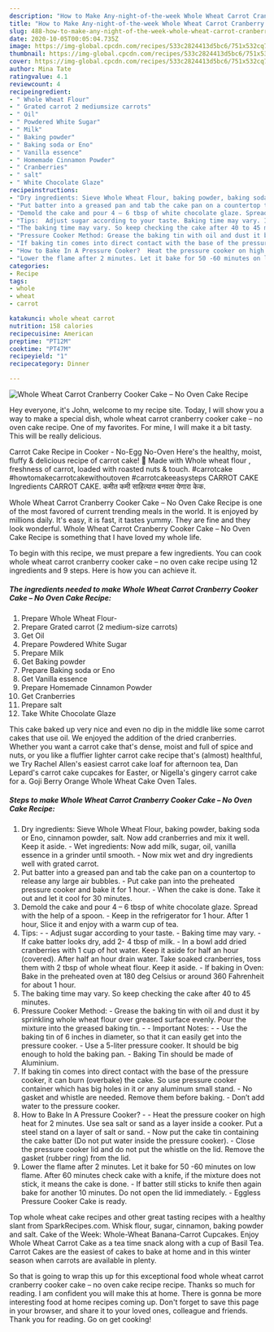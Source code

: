 ```yaml
---
description: "How to Make Any-night-of-the-week Whole Wheat Carrot Cranberry Cooker Cake – No Oven Cake Recipe"
title: "How to Make Any-night-of-the-week Whole Wheat Carrot Cranberry Cooker Cake – No Oven Cake Recipe"
slug: 488-how-to-make-any-night-of-the-week-whole-wheat-carrot-cranberry-cooker-cake-no-oven-cake-recipe
date: 2020-10-05T00:05:04.735Z
image: https://img-global.cpcdn.com/recipes/533c2824413d5bc6/751x532cq70/whole-wheat-carrot-cranberry-cooker-cake-no-oven-cake-recipe-recipe-main-photo.jpg
thumbnail: https://img-global.cpcdn.com/recipes/533c2824413d5bc6/751x532cq70/whole-wheat-carrot-cranberry-cooker-cake-no-oven-cake-recipe-recipe-main-photo.jpg
cover: https://img-global.cpcdn.com/recipes/533c2824413d5bc6/751x532cq70/whole-wheat-carrot-cranberry-cooker-cake-no-oven-cake-recipe-recipe-main-photo.jpg
author: Mina Tate
ratingvalue: 4.1
reviewcount: 4
recipeingredient:
- " Whole Wheat Flour"
- " Grated carrot 2 mediumsize carrots"
- " Oil"
- " Powdered White Sugar"
- " Milk"
- " Baking powder"
- " Baking soda or Eno"
- " Vanilla essence"
- " Homemade Cinnamon Powder"
- " Cranberries"
- " salt"
- " White Chocolate Glaze"
recipeinstructions:
- "Dry ingredients: Sieve Whole Wheat Flour, baking powder, baking soda or Eno, cinnamon powder, salt. Now add cranberries and mix it well. Keep it aside. Wet ingredients: Now add milk, sugar, oil, vanilla essence in a grinder until smooth. Now mix wet and dry ingredients well with grated carrot."
- "Put batter into a greased pan and tab the cake pan on a countertop to release any large air bubbles. Put cake pan into the preheated pressure cooker and bake it for 1 hour. When the cake is done. Take it out and let it cool for 30 minutes."
- "Demold the cake and pour 4 – 6 tbsp of white chocolate glaze. Spread with the help of a spoon. Keep in the refrigerator for 1 hour. After 1 hour, Slice it and enjoy with a warm cup of tea."
- "Tips:  Adjust sugar according to your taste. Baking time may vary. If cake batter looks dry, add 2- 4 tbsp of milk. In a bowl add dried cranberries with 1 cup of hot water. Keep it aside for half an hour (covered). After half an hour drain water. Take soaked cranberries, toss them with 2 tbsp of whole wheat flour. Keep it aside. If baking in Oven: Bake in the preheated oven at 180 deg Celsius or around 360 Fahrenheit for about 1 hour."
- "The baking time may vary. So keep checking the cake after 40 to 45 minutes."
- "Pressure Cooker Method: Grease the baking tin with oil and dust it by sprinkling whole wheat flour over greased surface evenly. Pour the mixture into the greased baking tin.  Important Notes:  Use the baking tin of 6 inches in diameter, so that it can easily get into the pressure cooker. Use a 5-liter pressure cooker. It should be big enough to hold the baking pan. Baking Tin should be made of Aluminium."
- "If baking tin comes into direct contact with the base of the pressure cooker, it can burn (overbake) the cake. So use pressure cooker container which has big holes in it or any aluminum small stand. No gasket and whistle are needed. Remove them before baking. Don’t add water to the pressure cooker."
- "How to Bake In A Pressure Cooker?  Heat the pressure cooker on high heat for 2 minutes. Use sea salt or sand as a layer inside a cooker. Put a steel stand on a layer of salt or sand. Now put the cake tin containing the cake batter (Do not put water inside the pressure cooker). Close the pressure cooker lid and do not put the whistle on the lid. Remove the gasket (rubber ring) from the lid."
- "Lower the flame after 2 minutes. Let it bake for 50 -60 minutes on low flame. After 60 minutes check cake with a knife, if the mixture does not stick, it means the cake is done. If batter still sticks to knife then again bake for another 10 minutes. Do not open the lid immediately. Eggless Pressure Cooker Cake is ready."
categories:
- Recipe
tags:
- whole
- wheat
- carrot

katakunci: whole wheat carrot 
nutrition: 158 calories
recipecuisine: American
preptime: "PT12M"
cooktime: "PT47M"
recipeyield: "1"
recipecategory: Dinner

---
```



![Whole Wheat Carrot Cranberry Cooker Cake – No Oven Cake Recipe](https://img-global.cpcdn.com/recipes/533c2824413d5bc6/751x532cq70/whole-wheat-carrot-cranberry-cooker-cake-no-oven-cake-recipe-recipe-main-photo.jpg)

Hey everyone, it's John, welcome to my recipe site. Today, I will show you a way to make a special dish, whole wheat carrot cranberry cooker cake – no oven cake recipe. One of my favorites. For mine, I will make it a bit tasty. This will be really delicious.

Carrot Cake Recipe in Cooker - No-Egg No-Oven Here&#39;s the healthy, moist, fluffy &amp; delicious recipe of carrot cake! 🤩 Made with Whole wheat flour , freshness of carrot, loaded with roasted nuts &amp; touch. #carrotcake #howtomakecarrotcakewithoutoven #carrotcakeeasysteps CARROT CAKE Ingredients CARROT CAKE. कमीत कमी साहित्यात बनवता येणारा केक.

Whole Wheat Carrot Cranberry Cooker Cake – No Oven Cake Recipe is one of the most favored of current trending meals in the world. It is enjoyed by millions daily. It's easy, it is fast, it tastes yummy. They are fine and they look wonderful. Whole Wheat Carrot Cranberry Cooker Cake – No Oven Cake Recipe is something that I have loved my whole life.


To begin with this recipe, we must prepare a few ingredients. You can cook whole wheat carrot cranberry cooker cake – no oven cake recipe using 12 ingredients and 9 steps. Here is how you can achieve it.

<!--inarticleads1-->

##### The ingredients needed to make Whole Wheat Carrot Cranberry Cooker Cake – No Oven Cake Recipe:

1. Prepare  Whole Wheat Flour-
1. Prepare  Grated carrot (2 medium-size carrots)
1. Get  Oil
1. Prepare  Powdered White Sugar
1. Prepare  Milk
1. Get  Baking powder
1. Prepare  Baking soda or Eno
1. Get  Vanilla essence
1. Prepare  Homemade Cinnamon Powder
1. Get  Cranberries
1. Prepare  salt
1. Take  White Chocolate Glaze


This cake baked up very nice and even no dip in the middle like some carrot cakes that use oil. We enjoyed the addition of the dried cranberries. Whether you want a carrot cake that&#39;s dense, moist and full of spice and nuts, or you like a fluffier lighter carrot cake recipe that&#39;s (almost) healthful, we Try Rachel Allen&#39;s easiest carrot cake loaf for afternoon tea, Dan Lepard&#39;s carrot cake cupcakes for Easter, or Nigella&#39;s gingery carrot cake for a. Goji Berry Orange Whole Wheat Cake Oven Tales. 

<!--inarticleads2-->

##### Steps to make Whole Wheat Carrot Cranberry Cooker Cake – No Oven Cake Recipe:

1. Dry ingredients: Sieve Whole Wheat Flour, baking powder, baking soda or Eno, cinnamon powder, salt. Now add cranberries and mix it well. Keep it aside. - Wet ingredients: Now add milk, sugar, oil, vanilla essence in a grinder until smooth. - Now mix wet and dry ingredients well with grated carrot.
1. Put batter into a greased pan and tab the cake pan on a countertop to release any large air bubbles. - Put cake pan into the preheated pressure cooker and bake it for 1 hour. - When the cake is done. Take it out and let it cool for 30 minutes.
1. Demold the cake and pour 4 – 6 tbsp of white chocolate glaze. Spread with the help of a spoon. - Keep in the refrigerator for 1 hour. After 1 hour, Slice it and enjoy with a warm cup of tea.
1. Tips: -  - Adjust sugar according to your taste. - Baking time may vary. - If cake batter looks dry, add 2- 4 tbsp of milk. - In a bowl add dried cranberries with 1 cup of hot water. Keep it aside for half an hour (covered). After half an hour drain water. Take soaked cranberries, toss them with 2 tbsp of whole wheat flour. Keep it aside. - If baking in Oven: Bake in the preheated oven at 180 deg Celsius or around 360 Fahrenheit for about 1 hour.
1. The baking time may vary. So keep checking the cake after 40 to 45 minutes.
1. Pressure Cooker Method: - Grease the baking tin with oil and dust it by sprinkling whole wheat flour over greased surface evenly. Pour the mixture into the greased baking tin. -  - Important Notes: -  - Use the baking tin of 6 inches in diameter, so that it can easily get into the pressure cooker. - Use a 5-liter pressure cooker. It should be big enough to hold the baking pan. - Baking Tin should be made of Aluminium.
1. If baking tin comes into direct contact with the base of the pressure cooker, it can burn (overbake) the cake. So use pressure cooker container which has big holes in it or any aluminum small stand. - No gasket and whistle are needed. Remove them before baking. - Don’t add water to the pressure cooker.
1. How to Bake In A Pressure Cooker? -  - Heat the pressure cooker on high heat for 2 minutes. Use sea salt or sand as a layer inside a cooker. Put a steel stand on a layer of salt or sand. - Now put the cake tin containing the cake batter (Do not put water inside the pressure cooker). - Close the pressure cooker lid and do not put the whistle on the lid. Remove the gasket (rubber ring) from the lid.
1. Lower the flame after 2 minutes. Let it bake for 50 -60 minutes on low flame. After 60 minutes check cake with a knife, if the mixture does not stick, it means the cake is done. - If batter still sticks to knife then again bake for another 10 minutes. Do not open the lid immediately. - Eggless Pressure Cooker Cake is ready.


Top whole wheat cake recipes and other great tasting recipes with a healthy slant from SparkRecipes.com. Whisk flour, sugar, cinnamon, baking powder and salt. Cake of the Week: Whole-Wheat Banana-Carrot Cupcakes. Enjoy Whole Wheat Carrot Cake as a tea time snack along with a cup of Basil Tea. Carrot Cakes are the easiest of cakes to bake at home and in this winter season when carrots are available in plenty. 

So that is going to wrap this up for this exceptional food whole wheat carrot cranberry cooker cake – no oven cake recipe recipe. Thanks so much for reading. I am confident you will make this at home. There is gonna be more interesting food at home recipes coming up. Don't forget to save this page in your browser, and share it to your loved ones, colleague and friends. Thank you for reading. Go on get cooking!
